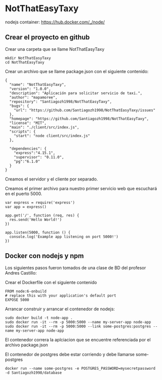 # NotThatEasyTaxy

nodejs container: https://hub.docker.com/_/node/

## Crear el proyecto en github

Crear una carpeta que se llame NotThatEasyTaxy
```
mkdir NotThatEasyTaxy
cd NotThatEasyTaxy
```

Crear un archivo que se llame package.json con el siguiente contenido:

```
{
  "name": "NotThatEasyTaxy",
  "version": "1.0.0",
  "description": "Aplicación para solicitar servicio de taxi.",
  "author": "mapamoree",
  "repository": "Santiagozh1998/NotThatEasyTaxy",
  "bugs": {
    "url": "https://github.com/Santiagozh1998/NotThatEasyTaxy/issues"
  },
  "homepage": "https://github.com/Santiagozh1998/NotThatEasyTaxy",
  "license": "MIT",
  "main": "./client/src/index.js",
  "scripts": {
    "start": "node client/src/index.js"
  },

  "dependencies": {
    "express":"4.15.1",
    "supervisor": "0.11.0",
    "pg":"6.1.0"
  }
}
```

Creamos el servidor y el cliente por separado.

Creamos el primer archivo para nuestro primer servicio web que escuchará en el puerto 5000.
```
var express = require('express')
var app = express()

app.get('/', function (req, res) {
  res.send('Hello World!')
})

app.listen(5000, function () {
  console.log('Example app listening on port 5000!')
})
```

## Docker con nodejs y npm

Los siguientes pasos fueron tomados de una clase de BD del profesor Andres Castillo:

Crear el Dockerfile con el siguiente contenido

```
FROM node:6-onbuild
# replace this with your application's default port
EXPOSE 5000
```
Arrancar construir y arrancar el contenedor de nodejs:

```
sudo docker build -t node-app .
sudo docker run -it --rm -p 5000:5000 --name my-server-app node-app
sudo docker run -it --rm -p 5000:5000 --link some-postgres:postgres --name my-server-app node-app
```
El contenedor correra la aplciacion que se encuentre referenciada por el archivo package.json

El contenedor de postgres debe estar corriendo y debe llamarse some-postgres

```
docker run --name some-postgres -e POSTGRES_PASSWORD=mysecretpassword -d Santiagozh1998/database
```
